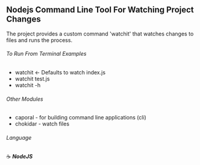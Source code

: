 ## Nodejs Command Line Tool For Watching Project Changes

The project provides a custom command 'watchit' that watches changes to files and runs the process.

###### To Run From Terminal Examples

- watchit <- Defaults to watch index.js
- watchit test.js
- watchit -h

###### Other Modules

- caporal - for building command line applications (cli)
- chokidar - watch files

###### Language

:coffee: **_NodeJS_**
